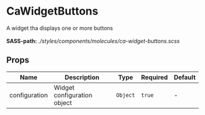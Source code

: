 # CaWidgetButtons

A widget tha displays one or more buttons<br><br> **SASS-path:** _./styles/components/molecules/ca-widget-buttons.scss_

## Props

<!-- @vuese:CaWidgetButtons:props:start -->
|Name|Description|Type|Required|Default|
|---|---|---|---|---|
|configuration|Widget configuration object|`Object`|`true`|-|

<!-- @vuese:CaWidgetButtons:props:end -->


